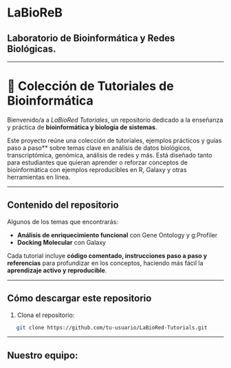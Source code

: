 #  LaBioReB
## Laboratorio de Bioinformática y Redes Biológicas.
---

# 🚀 Colección de Tutoriales de Bioinformática

Bienvenido/a a *LaBioRed Tutoriales*, un repositorio dedicado a la enseñanza y práctica de **bioinformática y biología de sistemas**.  

Este proyecto reúne una colección de tutoriales, ejemplos prácticos y guías paso a paso** sobre temas clave en análisis de datos biológicos, transcriptómica, genómica, análisis de redes y más. Está diseñado tanto para estudiantes que quieran aprender o reforzar conceptos de bioinformática con ejemplos reproducibles en R, Galaxy y otras herramientas en línea.  

---

## Contenido del repositorio

Algunos de los temas que encontrarás:

- **Análisis de enriquecimiento funcional** con Gene Ontology y g:Profiler  
- **Docking Molecular** con Galaxy

Cada tutorial incluye **código comentado, instrucciones paso a paso y referencias** para profundizar en los conceptos, haciendo más fácil la **aprendizaje activo y reproducible**.

---

## Cómo descargar este repositorio

1. Clona el repositorio:
   
```bash
   git clone https://github.com/tu-usuario/LaBioRed-Tutorials.git
```

---

## Nuestro equipo:


